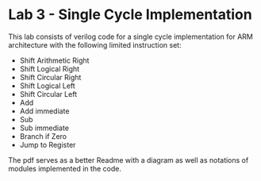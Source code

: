 Lab 3 - Single Cycle Implementation
====================

This lab consists of verilog code for a single cycle implementation for ARM architecture with the following limited instruction set:

* Shift Arithmetic Right
* Shift Logical Right
* Shift Circular Right
* Shift Logical Left
* Shift Circular Left
* Add
* Add immediate
* Sub
* Sub immediate
* Branch if Zero
* Jump to Register



The pdf serves as a better Readme with a diagram as well as notations of modules implemented in the code.
